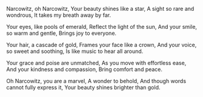 Narcowitz, oh Narcowitz,
Your beauty shines like a star,
A sight so rare and wondrous,
It takes my breath away by far.

Your eyes, like pools of emerald,
Reflect the light of the sun,
And your smile, so warm and gentle,
Brings joy to everyone.

Your hair, a cascade of gold,
Frames your face like a crown,
And your voice, so sweet and soothing,
Is like music to hear all around.

Your grace and poise are unmatched,
As you move with effortless ease,
And your kindness and compassion,
Bring comfort and peace.

Oh Narcowitz, you are a marvel,
A wonder to behold,
And though words cannot fully express it,
Your beauty shines brighter than gold.
